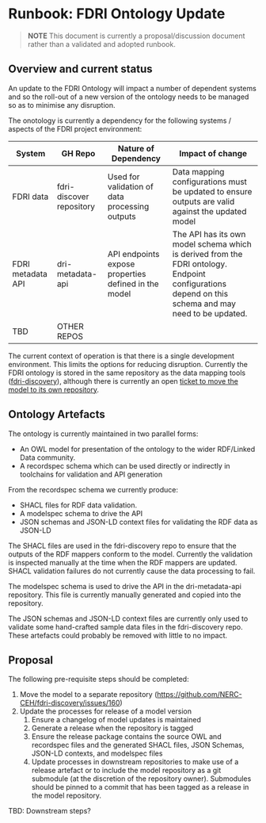 # Runbook: FDRI Ontology Update

> **NOTE** This document is currently a proposal/discussion document rather than a validated and adopted runbook.

## Overview and current status

An update to the FDRI Ontology will impact a number of dependent systems and so the roll-out of a new version of the ontology needs to be managed so as to minimise any disruption.

The onotology is currently a dependency for the following systems / aspects of the FDRI project environment:

| System | GH Repo | Nature of Dependency | Impact of change |
|--------|---------|----------------------|------------------|
FDRI data | fdri-discover repository | Used for validation of data processing outputs | Data mapping configurations must be updated to ensure outputs are valid against the updated model |
FDRI metadata API | dri-metadata-api | API endpoints expose properties defined in the model | The API has its own model schema which is derived from the FDRI ontology. Endpoint configurations depend on this schema and may need to be updated.
| TBD | OTHER REPOS | 

The current context of operation is that there is a single development environment. This limits the options for reducing disruption. Currently the FDRI ontology is stored in the same repository as the data mapping tools ([fdri-discovery](https://github.com/NERC-CEH/fdri-discovery)), although there is currently an open [ticket to move the model to its own repository](https://github.com/NERC-CEH/fdri-discovery/issues/160).

## Ontology Artefacts

The ontology is currently maintained in two parallel forms:

* An OWL model for presentation of the ontology to the wider RDF/Linked Data community.
* A recordspec schema which can be used directly or indirectly in toolchains for validation and API generation

From the recordspec schema we currently produce:

* SHACL files for RDF data validation.
* A modelspec schema to drive the API
* JSON schemas and JSON-LD context files for validating the RDF data as JSON-LD

The SHACL files are used in the fdri-discovery repo to ensure that the outputs of the RDF mappers conform to the model. Currently the validation is inspected manually at the time when the RDF mappers are updated. SHACL validation failures do not currently cause the data processing to fail.

The modelspec schema is used to drive the API in the dri-metadata-api repository. This file is currently manually generated and copied into the repository.

The JSON schemas and JSON-LD context files are currently only used to validate some hand-crafted sample data files in the fdri-discovery repo. These artefacts could probably be removed with little to no impact.

## Proposal

The following pre-requisite steps should be completed:

1. Move the model to a separate repository (https://github.com/NERC-CEH/fdri-discovery/issues/160)
2. Update the processes for release of a model version
   1. Ensure a changelog of model updates is maintained
   2. Generate a release when the repository is tagged
   3. Ensure the release package contains the source OWL and recordspec files and the generated SHACL files, JSON Schemas, JSON-LD contexts, and modelspec files
   4. Update processes in downstream repositories to make use of a release artefact or to include the model repository as a git submodule (at the discretion of the repository owner). Submodules should be pinned to a commit that has been tagged as a release in the model repository.

TBD: Downstream steps?